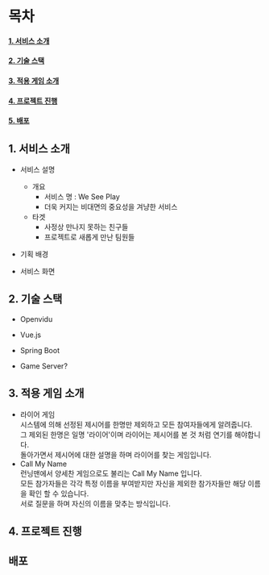 # 목차
#### [1. 서비스 소개](#1.-서비스-소개)  
#### [2. 기술 스택](#2.-기술-스택)  
#### [3. 적용 게임 소개](#3.-적용-게임-소개)  
#### [4. 프로젝트 진행](#4.-적용-게임-소개)  
#### [5. 배포](#-배포)  
## 1. 서비스 소개  
* 서비스 설명  
    + 개요  
        * 서비스 명 : We See Play    
        * 더욱 커지는 비대면의 중요성을 겨냥한 서비스  
    * 타겟  
        * 사정상 만나지 못하는 친구들  
        * 프로젝트로 새롭게 만난 팀원들  
              
* 기획 배경  

* 서비스 화면

## 2. 기술 스택  
* Openvidu  

* Vue.js  

* Spring Boot

* Game Server?


## 3. 적용 게임 소개  
* 라이어 게임  
시스템에 의해 선정된 제시어를 한명만 제외하고 모든 참여자들에게 알려줍니다.  
그 제외된 한명은 일명 '라이어'이며 라이어는 제시어를 본 것 처럼 연기를 해야합니다.  
돌아가면서 제시어에 대한 설명을 하며 라이어를 찾는 게임입니다.  
* Call My Name  
런닝맨에서 양세찬 게임으로도 불리는 Call My Name 입니다.  
모든 참가자들은 각각 특정 이름을 부여받지만 자신을 제외한 참가자들만 해당 이름을 확인 할 수 있습니다.  
서로 질문을 하며 자신의 이름을 맞추는 방식입니다.  
## 4. 프로젝트 진행  

## 배포  
